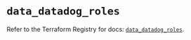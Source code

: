 # `data_datadog_roles`

Refer to the Terraform Registry for docs: [`data_datadog_roles`](https://registry.terraform.io/providers/datadog/datadog/3.59.1/docs/data-sources/roles).

